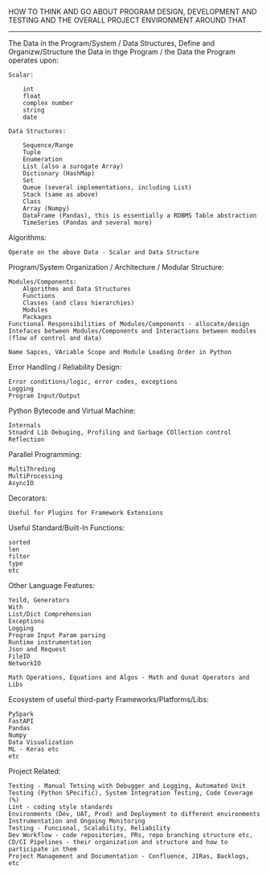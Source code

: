 HOW TO THINK AND GO ABOUT PROGRAM DESIGN, DEVELOPMENT AND TESTING AND THE OVERALL PROJECT ENVIRONMENT AROUND THAT 

---------------------------------------------------------------------------------------------------------------------

The Data in the Program/System / Data Structures, Define and Organizw/Structure the Data in thge Program /  the Data the Program operates upon:

    Scalar:

        int
        float
        complex number
        string
        date
    
    Data Structures:

        Sequence/Range
        Tuple
        Enumeration
        List (also a surogate Array)
        Dictionary (HashMap)
        Set
        Queue (several implementations, including List)
        Stack (same as above)
        Class
        Array (Numpy)
        DataFrame (Pandas), this is essentially a RDBMS Table abstraction
        TimeSeries (Pandas and several more)

Algorithms:

    Operate on the above Data - Scalar and Data Structure 

Program/System Organization / Architecture / Modular Structure:

    Modules/Components:
        Algorithms and Data Structures
        Functions
        Classes (and class hierarchies)
        Modules
        Packages
    Functional Responsibilities of Modules/Components - allocate/design
    Intefaces between Modules/Components and Interactions between modules (flow of control and data)

    Name Sapces, VAriable Scope and Module Loading Order in Python

Error Handling / Reliability Design:

    Error conditions/logic, error codes, exceptions
    Logging
    Program Input/Output

Python Bytecode and Virtual Machine:

    Internals
    Stnadrd Lib Debuging, Profiling and Garbage COllection control
    Reflection

Parallel Programming:

    MultiThreding
    MultiProcessing
    AsyncIO
    
Decorators:

    Useful for Plugins for Framework Extensions

Useful Standard/Built-In Functions:

    sorted
    len
    filter
    type
    etc

Other Language Features:

    Yeild, Generators
    With
    List/Dict Comprehension
    Exceptions
    Logging
    Program Input Param parsing
    Runtime instrumentation
    Json and Request
    FileIO
    NetworkIO
    
    Math Operations, Equations and Algos - Math and Qunat Operators and Libs 

Ecosystem of useful third-party Frameworks/Platforms/Libs:

    PySpark
    FastAPI
    Pandas
    Numpy
    Data Visualization
    ML - Keras etc
    etc

Project Related:

    Testing - Manual Tetsing with Debugger and Logging, Automated Unit Testing (Python SPecific), System Integration Testing, Code Coverage (%)
    Lint - coding style standards
    Environments (Dev, UAT, Prod) and Deployment to different environments
    Instrumentation and Ongoing Monitoring
    Testing - Funcional, Scalability, Reliability
    Dev Workflow - code repositories, PRs, repo branching structure etc, CD/CI Pipelines - their organization and structure and how to participate in them
    Project Management and Documentation - Confluence, JIRas, Backlogs, etc